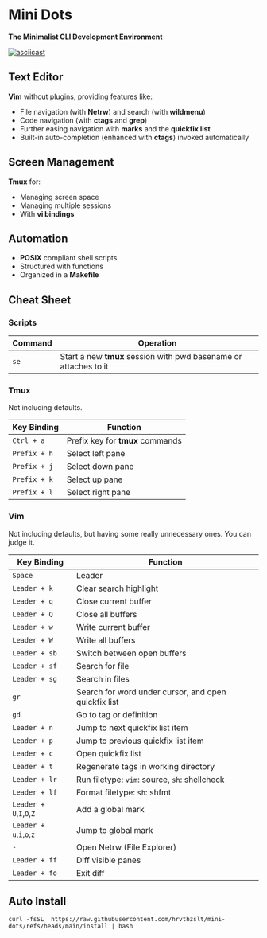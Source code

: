 # Mini Dots

**The Minimalist CLI Development Environment**

[![asciicast](https://asciinema.org/a/eJ6oK0Gc4GrRD0zLrQthPjbMt.svg)](https://asciinema.org/a/eJ6oK0Gc4GrRD0zLrQthPjbMt)

## Text Editor

**Vim** without plugins, providing features like:

- File navigation (with **Netrw**) and search (with **wildmenu**)
- Code navigation (with **ctags** and **grep**)
- Further easing navigation with **marks** and the **quickfix list**
- Built-in auto-completion (enhanced with **ctags**) invoked automatically

## Screen Management

**Tmux** for:

- Managing screen space
- Managing multiple sessions
- With **vi bindings**

## Automation

- **POSIX** compliant shell scripts
- Structured with functions
- Organized in a **Makefile**

## Cheat Sheet

### Scripts

| Command | Operation                                                        |
| ------- | ---------------------------------------------------------------- |
| `se`    | Start a new **tmux** session with pwd basename or attaches to it |

### Tmux

Not including defaults.

| Key Binding  | Function                         |
| ------------ | -------------------------------- |
| `Ctrl + a`   | Prefix key for **tmux** commands |
| `Prefix + h` | Select left pane                 |
| `Prefix + j` | Select down pane                 |
| `Prefix + k` | Select up pane                   |
| `Prefix + l` | Select right pane                |

### Vim

Not including defaults, but having some really unnecessary ones. You can judge it.

| Key Binding              | Function                                             |
| ------------------------ | ---------------------------------------------------- |
| `Space`                  | Leader                                               |
| `Leader + k`             | Clear search highlight                               |
| `Leader + q`             | Close current buffer                                 |
| `Leader + Q`             | Close all buffers                                    |
| `Leader + w`             | Write current buffer                                 |
| `Leader + W`             | Write all buffers                                    |
| `Leader + sb`            | Switch between open buffers                          |
| `Leader + sf`            | Search for file                                      |
| `Leader + sg`            | Search in files                                      |
| `gr`                     | Search for word under cursor, and open quickfix list |
| `gd`                     | Go to tag or definition                              |
| `Leader + n`             | Jump to next quickfix list item                      |
| `Leader + p`             | Jump to previous quickfix list item                  |
| `Leader + c`             | Open quickfix list                                   |
| `Leader + t`             | Regenerate tags in working directory                 |
| `Leader + lr`            | Run filetype: `vim`: source, `sh`: shellcheck        |
| `Leader + lf`            | Format filetype: `sh`: shfmt                         |
| `Leader + U`,`I`,`O`,`Z` | Add a global mark                                    |
| `Leader + u`,`i`,`o`,`z` | Jump to global mark                                  |
| `-`                      | Open Netrw (File Explorer)                           |
| `Leader + ff`            | Diff visible panes                                   |
| `Leader + fo`            | Exit diff                                            |

## Auto Install

```shell
curl -fsSL  https://raw.githubusercontent.com/hrvthzslt/mini-dots/refs/heads/main/install | bash
```
